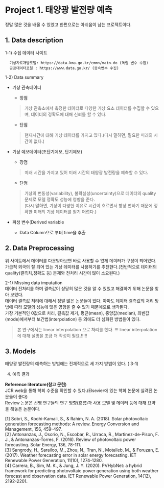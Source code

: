 # Project 1. 태양광 발전량 예측
정말 많은 것을 배울 수 있었고 한편으로는 아쉬움이 남는 프로젝트이다.

## 1. Data description 

  1-1) 수집 데이터 사이트 <BR/>
  
      기상자료개방포털: https://data.kma.go.kr/cmmn/main.do (독립 변수 수집) 
      공공데이터포털 : https://www.data.go.kr/ (종속변수 수집) 

  1-2) Data summary <BR/>
   + 기상 관측데이터 <BR/>
     + 장점 <BR/>
     > 기상 관측소에서 측정한 데이터로 다양한 기상 요소 데이터를 수집할 수 있으며, 데이터의 정확도에 대해 신뢰를 할 수 있다. 

     + 단점 <BR/>
     > 현재시간에 대해 기상 데이터를 가지고 있다.(다시 말하면, 필요한 미래의 시간이 없다.) 
            
   + 기상 예보데이터(초단기예보, 단기예보) <BR/>
     + 장점 <BR/>
     > 미래 시간을 가지고 있어 미래 시간의 태양광 발전량을 예측할 수 있다. <BR/>
     + 단점 <BR/>
     > 기상의 변동성(variability), 불확실성(uncertainty)으로 데이터의 quality 문제로 모델 정확도 성능에 영향을 준다. <BR/>
     > (다시 말하면, 기상이 다양한 이유로 시간이 흐르면서 항상 변하기 때문에 정확한 미래의 기상 데이터를 얻기 어렵다.) <BR/>
   + 파생 변수(Derived variable <BR/>
     + Data Column으로 부터 time을 추출 <BR/>
  
## 2. Data Preprocessing <BR/>
위 사이트에서 데이터를 다운받아보면 바로 사용할 수 없게 데이터가 구성이 되어있다. <BR/>
가급적 외국의 잘 되어 있는 기상 데이터를 사용하기를 추천한다.(전반적으로 데이터의 quality(결측치,정확도 등) 문제와 전처리 시간이 많이 소요된다.) <BR/>

  2-1) Missing data imputation  <BR/>
데이터 전처리를 하며 결측값이 상당히 많은 것을 알 수 있었고 해결하기 위해 논문을 찾아 보았다. <BR/>
데이터 결측값 처리에 대해서 정말 많은 논문들이 있다. 아마도 데이터 결측값의 처리 방법에 따라 모델의 성능에 많은 영향을 줄 수 있기 때문에으로 생각된다. <BR/>
가장 기본적인 0값으로 처리, 결측값 제거, 평균(mean), 중앙값(median), 최빈값(mode)에서부터 보간법(interpolation) 등 외에도 더 심화된 방법들이 있다. <BR/>
> 본 연구에서는 linear interpolation 으로 처리를 했다.
> !!! linear interpolation에 대해 설명을 조금 더 작성이 필요.!!!!!



## 3. Models
태양광 발전량의 예측하는 방법에는 전체적으로 세 가지 방법이 있다. (
3-1) 
 
 
 
 
 
 4. 예측 결과
      

**Reference literature(참고 문헌)** <BR/>
JCR web을 통해 학회 수준을 확인할 수 있다.(Elsevier에 있는 학회 논문에 실려진 논문들이 좋다) <BR/>
Review 논문은 선행 연구들의 연구 방향(흐름)과 사용 모델 및 데이터 등에 대해 요약을 해놓은 논문이다. <BR/>

[1] Sobri, S., Koohi-Kamali, S., & Rahim, N. A. (2018). Solar photovoltaic generation forecasting methods: A review. Energy Conversion and Management, 156, 459-497. <BR/>
[2] Antonanzas, J., Osorio, N., Escobar, R., Urraca, R., Martinez-de-Pison, F. J., & Antonanzas-Torres, F. (2016). Review of photovoltaic power forecasting. Solar Energy, 136, 78-111. <BR/>
[3] Sangrody, H., Sarailoo, M., Zhou, N., Tran, N., Motalleb, M., & Foruzan, E. (2017). Weather forecasting error in solar energy forecasting. IET Renewable Power Generation, 11(10), 1274-1280. <BR/>
[4] Carrera, B., Sim, M. K., & Jung, J. Y. (2020). PVHybNet: a hybrid framework for predicting photovoltaic power generation using both weather forecast and observation data. IET Renewable Power Generation, 14(12), 2192-2201. <BR/>

     
